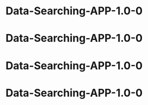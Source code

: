 # Data-Searching-APP-1.0-0
# Data-Searching-APP-1.0-0
# Data-Searching-APP-1.0-0
# Data-Searching-APP-1.0-0
